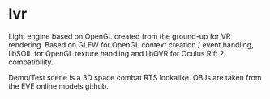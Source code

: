 # lvr
Light engine based on OpenGL created from the ground-up for VR rendering. 
Based on GLFW for OpenGL context creation / event handling, libSOIL for OpenGL texture handling and libOVR for Oculus Rift 2 compatibility.


Demo/Test scene is a 3D space combat RTS lookalike. OBJs are taken from the EVE online models github.
